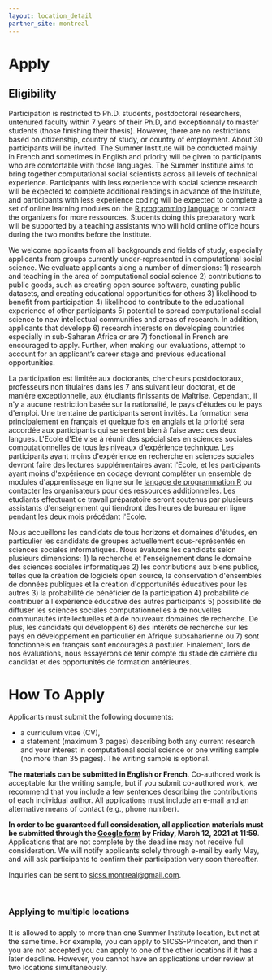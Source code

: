 ```yaml
---
layout: location_detail
partner_site: montreal
---
```

 
# Apply

## Eligibility

Participation is restricted to Ph.D. students, postdoctoral researchers, untenured faculty within 7 years of their Ph.D,  and exceptionnaly to master students (those finishing their thesis). However, there are no restrictions based on citizenship, country of study, or country of employment. About 30 participants will be invited. The Summer Institute will be conducted mainly in French and sometimes in English and priority will be given to participants who are comfortable with those languages. The Summer Institute aims to bring together computational social scientists across all levels of technical experience. Participants with less experience with social science research will be expected to complete additional readings in advance of the Institute, and participants with less experience coding will be expected to complete a set of online learning modules on the [R programming language](https://sicss.io/boot_camp) or contact the organizers for more ressources. Students doing this preparatory work will be supported by a teaching assistants who will hold online office hours during the two months before the Institute.

We welcome applicants from all backgrounds and fields of study, especially applicants from groups currently under-represented in computational social science. We evaluate applicants along a number of dimensions: 1) research and teaching in the area of computational social science 2) contributions to public goods, such as creating open source software, curating public datasets, and creating educational opportunities for others 3) likelihood to benefit from participation 4) likelihood to contribute to the educational experience of other participants 5) potential to spread computational social science to new intellectual communities and areas of research. In addition, applicants that developp  6) research interests on developing countries especially in sub-Saharan Africa or are 7) fonctional in French are encouraged to apply. Further, when making our evaluations, attempt to account for an applicant’s career stage and previous educational opportunities.

La participation est limitée aux doctorants, chercheurs postdoctoraux, professeurs non titulaires dans les 7 ans suivant leur doctorat, et de manière exceptionnelle, aux étudiants finissants de Maîtrise. Cependant, il n'y a aucune restriction basée sur la nationalité, le pays d'études ou le pays d'emploi. Une trentaine de participants seront invités. La formation sera  principalement en français et quelque fois en anglais et la priorité sera accordée aux participants qui se sentent bien à l’aise avec ces deux langues. L'Ecole d'Eté vise à réunir des spécialistes en sciences sociales computationnelles de tous les niveaux d'expérience technique. Les participants ayant moins d'expérience en recherche en sciences sociales devront faire des lectures supplémentaires avant l'Ecole, et les participants ayant moins d'expérience en codage devront compléter un ensemble de modules d'apprentissage en ligne sur le [langage de programmation R](https://sicss.io/boot_camp) ou contacter les organisateurs pour des ressources additionnelles. Les étudiants effectuant ce travail préparatoire seront soutenus par plusieurs assistants d'enseignement qui tiendront des heures de bureau en ligne pendant les deux mois précédant l'Ecole.

Nous accueillons les candidats de tous horizons et domaines d'études, en particulier les candidats de groupes actuellement sous-représentés en sciences sociales informatiques. Nous évaluons les candidats selon plusieurs dimensions: 1) la recherche et l'enseignement dans le domaine des sciences sociales informatiques 2) les contributions aux biens publics, telles que la création de logiciels open source, la conservation d'ensembles de données publiques et la création d'opportunités éducatives pour les autres 3) la probabilité de bénéficier de la participation 4) probabilité de contribuer à l'expérience éducative des autres participants 5) possibilité de diffuser les sciences sociales computationnelles à de nouvelles communautés intellectuelles et à de nouveaux domaines de recherche. De plus, les candidats qui développent 6) des intérêts de recherche sur les pays en développement en particulier en Afrique subsaharienne ou 7) sont fonctionnels en français sont encouragés à postuler. Finalement, lors de nos évaluations, nous essayerons de tenir compte du stade de carrière du candidat et des opportunités de formation antérieures.


# How To Apply

Applicants must submit the following documents: 

-  a curriculum vitae (CV),
-  a statement (maximum 3 pages) describing both any current research and your interest in computational social science or one writing sample (no more than 35 pages). The writing sample is optional.

**The materials can be submitted in English or French**. Co-authored work is acceptable for the writing sample, but if you submit co-authored work, we recommend that you include a few sentences describing the contributions of each individual author. All applications must include an e-mail and an alternative means of contact (e.g., phone number). 

**In order to be guaranteed full consideration, all application materials must be submitted through the [Google form](https://docs.google.com/forms/d/e/1FAIpQLSeSdCa_7kwpXbCGS8T4YfuYXcqj5fW4yVReHnU0I9dwlbd3rA/viewform?vc=0&c=0&w=1&flr=0&gxids=7628) by Friday, March 12, 2021 at 11:59**. Applications that are not complete by the deadline may not receive full consideration. We will notify applicants solely through e-mail by early May, and will ask participants to confirm their participation very soon thereafter.

Inquiries can be sent to <sicss.montreal@gmail.com>.

<br />

### Applying to multiple locations
### <a name="applying_to_multiple_locations"></a>
It is allowed to apply to more than one Summer Institute location, but not at the same time. For example, you can apply to SICSS-Princeton, and then if you are not accepted you can apply to one of the other locations if it has a later deadline. However, you cannot have an applications under review at two locations simultaneously.
